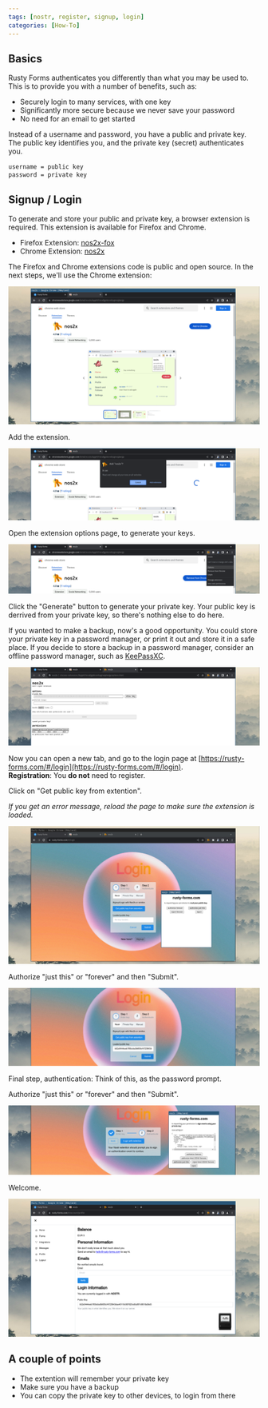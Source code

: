 ```yaml
---
tags: [nostr, register, signup, login]
categories: [How-To]
---
```


## Basics

Rusty Forms authenticates you differently than what you may be used to. This is to provide you with a number of benefits, such as:

- Securely login to many services, with one key
- Significantly more secure because we never save your password
- No need for an email to get started

Instead of a username and password, you have a public and private key. The public key identifies you, and the private key (secret) authenticates you.

```
username = public key
password = private key
```

## Signup / Login

To generate and store your public and private key, a browser extension is required. This extension is available for Firefox and Chrome.

- Firefox Extension: [nos2x-fox](https://addons.mozilla.org/en-US/firefox/addon/nos2x-fox/)
- Chrome Extension: [nos2x](https://chromewebstore.google.com/detail/nos2x/kpgefcfmnafjgpblomihpgmejjdanjjp)

The Firefox and Chrome extensions code is public and open source. In the next steps, we'll use the Chrome extension:

![](/assets/images/chrome-setup-1.png)

Add the extension.

![](/assets/images/chrome-setup-2.png)

Open the extension options page, to generate your keys.

![](/assets/images/chrome-setup-3.png)

Click the "Generate" button to generate your private key. Your public key is derrived from your private key, so there's nothing else to do here.

If you wanted to make a backup, now's a good opportunity. You could store your private key in a password manager, or print it out and store it in a safe place. If you decide to store a backup in a password manager, consider an offline password manager, such as [KeePassXC](https://keepassxc.org/).

![](/assets/images/chrome-setup-4.png)

Now you can open a new tab, and go to the login page at [https://rusty-forms.com/#/login](https://rusty-forms.com/#/login).
<br/>**Registration**: You **do not** need to register.

Click on "Get public key from extention".

_If you get an error message, reload the page to make sure the extension is loaded._

![](/assets/images/chrome-setup-5.png)

Authorize "just this" or "forever" and then "Submit".

![](/assets/images/chrome-setup-6.png)

Final step, authentication: Think of this, as the password prompt.

Authorize "just this" or "forever" and then "Submit".

![](/assets/images/chrome-setup-7.png)

Welcome.

![](/assets/images/chrome-setup-8.png)

## A couple of points

- The extention will remember your private key
- Make sure you have a backup
- You can copy the private key to other devices, to login from there
